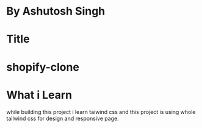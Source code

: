 # By Ashutosh Singh
# Title
# shopify-clone
# What i Learn

while building this project i learn taiwind css and this project is using whole tailwind css for design and responsive page.

